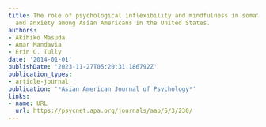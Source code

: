 ```yaml
---
title: The role of psychological inflexibility and mindfulness in somatization, depression,
  and anxiety among Asian Americans in the United States.
authors:
- Akihiko Masuda
- Amar Mandavia
- Erin C. Tully
date: '2014-01-01'
publishDate: '2023-11-27T05:20:31.186792Z'
publication_types:
- article-journal
publication: '*Asian American Journal of Psychology*'
links:
- name: URL
  url: https://psycnet.apa.org/journals/aap/5/3/230/
---
```

